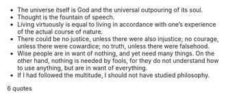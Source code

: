  - The universe itself is God and the universal outpouring of its soul.
 - Thought is the fountain of speech.
 - Living virtuously is equal to living in accordance with one’s experience of the actual course of nature.
 - There could be no justice, unless there were also injustice; no courage, unless there were cowardice; no truth, unless there were falsehood.
 - Wise people are in want of nothing, and yet need many things. On the other hand, nothing is needed by fools, for they do not understand how to use anything, but are in want of everything.
 - If I had followed the multitude, I should not have studied philosophy.

6 quotes
